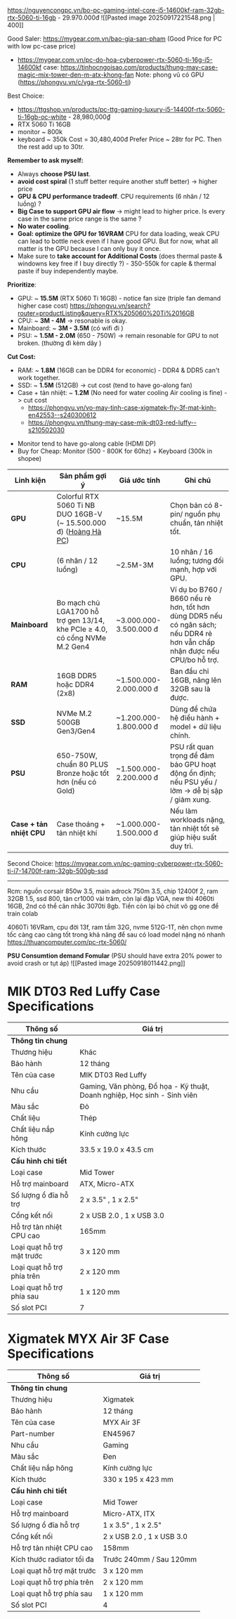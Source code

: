 https://nguyencongpc.vn/bo-pc-gaming-intel-core-i5-14600kf-ram-32gb-rtx-5060-ti-16gb - 29.970.000đ
![[Pasted image 20250917221548.png | 400]]


Good Saler: https://mygear.com.vn/bao-gia-san-pham (Good Price for PC with low pc-case price)
+ https://mygear.com.vn/pc-do-hoa-cyberpower-rtx-5060-ti-16g-i5-14600kf
	case: https://tinhocngoisao.com/products/thung-may-case-magic-mix-tower-den-m-atx-khong-fan
Note: phong vũ có GPU (https://phongvu.vn/c/vga-rtx-5060-ti)


Best Choice:
+ https://ttgshop.vn/products/pc-ttg-gaming-luxury-i5-14400f-rtx-5060-ti-16gb-oc-white - 28,980,000₫
+ RTX 5060 Ti 16GB
+ monitor ~ 800k
+ keyboard ~ 350k 
Cost = 30,480,400đ
Prefer Price ~ 28tr for PC. Then the rest add up to 30tr.


**Remember to ask myself:**
+ Always **choose PSU last**.
+ **avoid cost spiral** (1 stuff better require another stuff better) -> higher price 
+ **GPU & CPU performance tradeoff**. CPU requirements (6 nhân / 12 luồng) ?  
+ **Big Case to support GPU air flow** -> might lead to higher price. Is every case in the same price range is the same ? 
+ **No water cooling**.
+ **Goal: optimize the GPU for 16VRAM** 
	CPU for data loading, weak CPU can lead to bottle neck even if I have good GPU. But for now, what all matter is the GPU because I can only buy it once. 
+ Make sure to **take account for Additional Costs** (does thermal paste & windowns key free if I buy directly ?) - 350-550k for caple & thermal paste if buy independently maybe.

**Prioritize**:
- GPU: ~ **15.5M** (RTX 5060 Ti 16GB) - notice fan size (triple fan demand higher case cost)
	https://phongvu.vn/search?router=productListing&query=RTX%205060%20Ti%2016GB
- CPU: ~ **3M - 4M** -> resonable is okay. 
- Mainboard: ~ **3M - 3.5M** (có wifi đi )
- PSU: ~ **1.5M - 2.0M** (650 - 750W) -> remain resonable for GPU to not broken. (thường đi kèm dây )

**Cut Cost:**
- RAM: ~ **1.8M** (16GB can be DDR4 for economic) - DDR4 & DDR5 can't work together. 
- SSD: ~ **1.5M** (512GB) -> cut cost (tend to have go-along fan)
- Case + tản nhiệt: ~ **1.2M** (No need for water cooling Air cooling is fine) -> cut cost
	+ https://phongvu.vn/vo-may-tinh-case-xigmatek-fly-3f-mat-kinh-en42553--s240300612
	+ https://phongvu.vn/thung-may-case-mik-dt03-red-luffy--s210502030
+ Monitor tend to have go-along cable (HDMI  DP)
+ Buy for Cheap: Monitor (500 - 800K for 60hz) + Keyboard (300k in shopee) 




| **Linh kiện**            | **Sản phẩm gợi ý**                                                                                                                                                                                                                           | **Giá ước tính**       | **Ghi chú**                                                                                                                |
| ------------------------ | -------------------------------------------------------------------------------------------------------------------------------------------------------------------------------------------------------------------------------------------- | ---------------------- | -------------------------------------------------------------------------------------------------------------------------- |
| **GPU**                  | Colorful RTX 5060 Ti NB DUO 16GB-V (~ 15.500.000 đ) ([Hoàng Hà PC](https://hoanghapc.vn/vga-colorful-rtx-5060-ti-nb-duo-16gb-v?utm_source=chatgpt.com "VGA COLORFUL GEFORCE RTX 5060 Ti NB DUO 16GB-V (GDDR7, 128-bit, HDMI +DP, 1x8-pin)")) | ~15.5M                 | Chọn bản có 8-pin/ nguồn phụ chuẩn, tản nhiệt tốt.                                                                         |
| **CPU**                  | (6 nhân / 12 luồng)                                                                                                                                                                                                                          | ~2.5M-3M               | 10 nhân / 16 luồng; tương đối mạnh, hợp với GPU.                                                                           |
| **Mainboard**            | Bo mạch chủ LGA1700 hỗ trợ gen 13/14, khe PCIe ≥ 4.0, có cổng NVMe M.2 Gen4                                                                                                                                                                  | ~3.000.000-3.500.000 đ | Ví dụ bo B760 / B660 nếu rẻ hơn, tốt hơn dùng DDR5 nếu có ngân sách; nếu DDR4 rẻ hơn vẫn chấp nhận được nếu CPU/bo hỗ trợ. |
| **RAM**                  | 16GB DDR5 hoặc DDR4 (2x8)                                                                                                                                                                                                                    | ~1.500.000-2.000.000 đ | Ban đầu chỉ 16GB, nâng lên 32GB sau là được.                                                                               |
| **SSD**                  | NVMe M.2 500GB Gen3/Gen4                                                                                                                                                                                                                     | ~1.200.000-1.800.000 đ | Dùng để chứa hệ điều hành + model + dữ liệu chính.                                                                         |
| **PSU**                  | 650-750W, chuẩn 80 PLUS Bronze hoặc tốt hơn (nếu có Gold)                                                                                                                                                                                    | ~1.500.000-2.200.000 đ | PSU rất quan trọng để đảm bảo GPU hoạt động ổn định; nếu PSU yếu / lởm → dễ bị sập / giảm xung.                            |
| **Case + tản nhiệt CPU** | Case thoáng + tản nhiệt khí                                                                                                                                                                                                                  | ~1.000.000-1.500.000 đ | Nếu làm workloads nặng, tản nhiệt tốt sẽ giúp hiệu suất duy trì.                                                           |

Second Choice: https://mygear.com.vn/pc-gaming-cyberpower-rtx-5060-ti-i7-14700f-ram-32gb-500gb-ssd

----

Rcm: nguồn corsair 850w 3.5, main adrock 750m 3.5, chip 12400f 2, ram 32GB 1.5, ssd 800, tản cr1000 vài trăm, còn lại đập VGA, new thì 4060ti 16GB, 2nd có thể cân nhắc 3070ti 8gb. Tiền còn lại bỏ chút vô gg one để train colab

4060Ti 16VRam, cpu đời 13f, ram tầm 32G, nvme 512G-1T, nên chọn nvme tốc càng cao càng tốt trong khả năng để sau có load model nặng nó nhanh
	https://thuancomputer.com/pc-rtx-5060/


**PSU Consumtion demand Fomular** (PSU should have extra 20% power to avoid crash or tụt áp)
![[Pasted image 20250918011442.png]]

# MIK DT03 Red Luffy Case Specifications

|Thông số|Giá trị|
|---|---|
|**Thông tin chung**||
|Thương hiệu|Khác|
|Bảo hành|12 tháng|
|Tên của case|MIK DT03 Red Luffy|
|Nhu cầu|Gaming, Văn phòng, Đồ họa - Kỹ thuật, Doanh nghiệp, Học sinh - Sinh viên|
|Màu sắc|Đỏ|
|Chất liệu|Thép|
|Chất liệu nắp hông|Kính cường lực|
|Kích thước|33.5 x 19.0 x 43.5 cm|
|**Cấu hình chi tiết**||
|Loại case|Mid Tower|
|Hỗ trợ mainboard|ATX, Micro-ATX|
|Số lượng ổ đĩa hỗ trợ|2 x 3.5" , 1 x 2.5"|
|Cổng kết nối|2 x USB 2.0 , 1 x USB 3.0|
|Hỗ trợ tản nhiệt CPU cao|165mm|
|Loại quạt hỗ trợ mặt trước|3 x 120 mm|
|Loại quạt hỗ trợ phía trên|2 x 120 mm|
|Loại quạt hỗ trợ phía sau|1 x 120 mm|
|Số slot PCI|7|

# Xigmatek MYX Air 3F Case Specifications

| Thông số                   | Giá trị                   |
| -------------------------- | ------------------------- |
| **Thông tin chung**        |                           |
| Thương hiệu                | Xigmatek                  |
| Bảo hành                   | 12 tháng                  |
| Tên của case               | MYX Air 3F                |
| Part-number                | EN45967                   |
| Nhu cầu                    | Gaming                    |
| Màu sắc                    | Đen                       |
| Chất liệu nắp hông         | Kính cường lực            |
| Kích thước                 | 330 x 195 x 423 mm        |
| **Cấu hình chi tiết**      |                           |
| Loại case                  | Mid Tower                 |
| Hỗ trợ mainboard           | Micro-ATX, ITX            |
| Số lượng ổ đĩa hỗ trợ      | 1 x 3.5" , 1 x 2.5"       |
| Cổng kết nối               | 2 x USB 2.0 , 1 x USB 3.0 |
| Hỗ trợ tản nhiệt CPU cao   | 158mm                     |
| Kích thước radiator tối đa | Trước 240mm / Sau 120mm   |
| Loại quạt hỗ trợ mặt trước | 3 x 120 mm                |
| Loại quạt hỗ trợ phía trên | 2 x 120 mm                |
| Loại quạt hỗ trợ phía sau  | 1 x 120 mm                |
| Số slot PCI                | 4                         |
